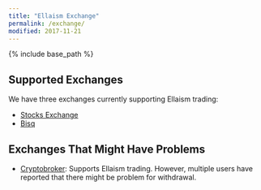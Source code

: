 ```yaml
---
title: "Ellaism Exchange"
permalink: /exchange/
modified: 2017-11-21
---
```


{% include base_path %}

## Supported Exchanges

We have three exchanges currently supporting Ellaism trading:

* [Stocks Exchange](https://stocks.exchange/trade/ELLA/BTC)
* [Bisq](https://bisq.network/)

## Exchanges That Might Have Problems

* [Cryptobroker](https://trade.cryptobroker.io/markets/ellabtc): Supports Ellaism trading. However, multiple users have reported that there might be problem for withdrawal.
